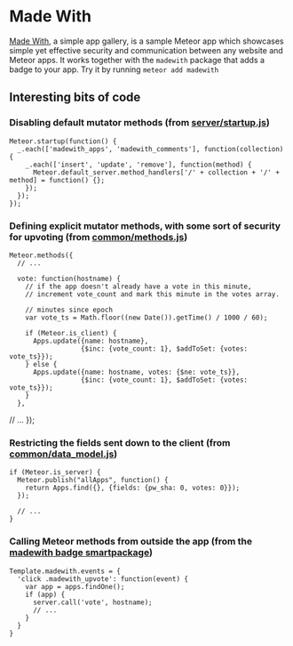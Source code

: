 # Made With

[Made With](http://madewith.meteor.com), a simple app gallery, is a sample Meteor app which
showcases simple yet effective security and communication between any website and Meteor apps. It works together with
the `madewith` package that adds a badge to your app. Try it by running `meteor add madewith`

## Interesting bits of code

### Disabling default mutator methods (from [server/startup.js](https://github.com/meteor/madewith/blob/master/server/startup.js))

    Meteor.startup(function() {
      _.each(['madewith_apps', 'madewith_comments'], function(collection) {
        _.each(['insert', 'update', 'remove'], function(method) {
          Meteor.default_server.method_handlers['/' + collection + '/' + method] = function() {};
        });
      });
    });

### Defining explicit mutator methods, with some sort of security for upvoting (from [common/methods.js](https://github.com/meteor/madewith/blob/avital/common/methods.js))

    Meteor.methods({
      // ...
    
      vote: function(hostname) {
        // if the app doesn't already have a vote in this minute,
        // increment vote_count and mark this minute in the votes array.

        // minutes since epoch
        var vote_ts = Math.floor((new Date()).getTime() / 1000 / 60);
    
        if (Meteor.is_client) {
          Apps.update({name: hostname},
                      {$inc: {vote_count: 1}, $addToSet: {votes: vote_ts}});
        } else {
          Apps.update({name: hostname, votes: {$ne: vote_ts}},
                      {$inc: {vote_count: 1}, $addToSet: {votes: vote_ts}});
        }
      },

  // ...
});

### Restricting the fields sent down to the client (from [common/data_model.js](https://github.com/meteor/madewith/blob/avital/common/data_model.js))

    if (Meteor.is_server) {
      Meteor.publish("allApps", function() {
        return Apps.find({}, {fields: {pw_sha: 0, votes: 0}});
      });

      // ...
    }

### Calling Meteor methods from outside the app (from the [madewith badge smartpackage](https://github.com/meteor/meteor/blob/master/packages/madewith/madewith.js))

    Template.madewith.events = {
      'click .madewith_upvote': function(event) {
        var app = apps.findOne();
        if (app) {
          server.call('vote', hostname);
          // ...
        }
      }
    }
